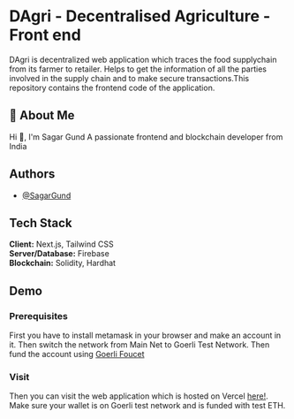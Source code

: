 # DAgri - Decentralised Agriculture - Front end

DAgri is decentralized web application which traces the food supplychain from its farmer to retailer. Helps to get the information of all the parties involved in the supply chain and to make secure transactions.This repository contains the frontend code of the application.

## 🚀 About Me

Hi 👋, I'm Sagar Gund
A passionate frontend and blockchain developer from India

## Authors

- [@SagarGund](https://www.github.com/ItsKalfar)

## Tech Stack

**Client:** Next.js, Tailwind CSS \
**Server/Database:** Firebase \
**Blockchain:** Solidity, Hardhat

## Demo

### Prerequisites

First you have to install metamask in your browser and make an account in it. Then switch the network from Main Net to Goerli Test Network. Then fund the account using [Goerli Foucet](https://goerlifaucet.com/)

### Visit

Then you can visit the web application which is hosted on Vercel [here!](https://d-agri-frontend.vercel.app/). Make sure your wallet is on Goerli test network and is funded with test ETH.
